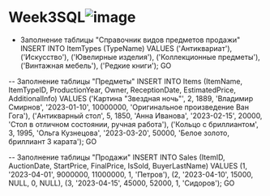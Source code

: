 # Week3SQL![image](https://user-images.githubusercontent.com/90348225/231895799-b182510b-b7c6-4219-bf98-4727cb17eb2d.png)
- Заполнение таблицы "Справочник видов предметов продажи"
INSERT INTO ItemTypes (TypeName)
VALUES ('Антиквариат'),
('Искусство'),
('Ювелирные изделия'),
('Коллекционные предметы'),
('Винтажная мебель'),
('Редкие книги');
GO

-- Заполнение таблицы "Предметы"
INSERT INTO Items (ItemName, ItemTypeID, ProductionYear, Owner, ReceptionDate, EstimatedPrice, AdditionalInfo)
VALUES ('Картина "Звездная ночь"', 2, 1889, 'Владимир Смирнов', '2023-01-10', 10000000, 'Оригинальное произведение Ван Гога'),
('Антикварный стол', 5, 1850, 'Анна Иванова', '2023-02-15', 20000, 'Стол в отличном состоянии, ручная работа'),
('Кольцо с бриллиантом', 3, 1995, 'Ольга Кузнецова', '2023-03-20', 50000, 'Белое золото, бриллиант 3 карата');
GO

-- Заполнение таблицы "Продажи"
INSERT INTO Sales (ItemID, AuctionDate, StartPrice, FinalPrice, IsSold, BuyerLastName)
VALUES (1, '2023-04-01', 9000000, 11000000, 1, 'Петров'),
(2, '2023-04-10', 15000, NULL, 0, NULL),
(3, '2023-04-15', 45000, 52000, 1, 'Сидоров');
GO
